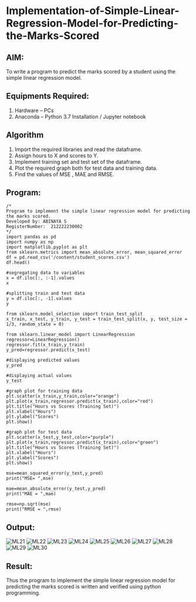 # Implementation-of-Simple-Linear-Regression-Model-for-Predicting-the-Marks-Scored

## AIM:
To write a program to predict the marks scored by a student using the simple linear regression model.

## Equipments Required:
1. Hardware – PCs
2. Anaconda – Python 3.7 Installation / Jupyter notebook

## Algorithm
1. Import the required libraries and read the dataframe.
2. Assign hours to X and scores to Y.
3. Implement training set and test set of the dataframe.
4. Plot the required graph both for test data and training data.
5. Find the values of MSE , MAE and RMSE.
## Program:
```
/*
Program to implement the simple linear regression model for predicting the marks scored.
Developed by: ABINAYA S
RegisterNumber:  212222230002
*/
import pandas as pd
import numpy as np
import matplotlib.pyplot as plt
from sklearn.metrics import mean_absolute_error, mean_squared_error
df = pd.read_csv('/content/student_scores.csv')
df.head()

#segregating data to variables
x = df.iloc[:, :-1].values
x

#splitting train and test data
y = df.iloc[:, -1].values
y

from sklearn.model_selection import train_test_split
x_train, x_test, y_train, y_test = train_test_split(x, y, test_size = 1/3, random_state = 0)

from sklearn.linear_model import LinearRegression 
regressor=LinearRegression()
regressor.fit(x_train,y_train)
y_pred=regressor.predict(x_test)

#displaying predicted values
y_pred

#displaying actual values
y_test

#graph plot for training data
plt.scatter(x_train,y_train,color="orange")
plt.plot(x_train,regressor.predict(x_train),color="red")
plt.title("Hours vs Scores (Training Set)")
plt.xlabel("Hours")
plt.ylabel("Scores")
plt.show()

#graph plot for test data
plt.scatter(x_test,y_test,color="purple")
plt.plot(x_train,regressor.predict(x_train),color="green")
plt.title("Hours vs Scores (Training Set)")
plt.xlabel("Hours")
plt.ylabel("Scores")
plt.show()

mse=mean_squared_error(y_test,y_pred)
print("MSE= ",mse)

mae=mean_absolute_error(y_test,y_pred)
print("MAE = ",mae)

rmse=np.sqrt(mse)
print("RMSE = ",rmse)

```

## Output:
![ML21](https://github.com/abinayasangeetha/Implementation-of-Simple-Linear-Regression-Model-for-Predicting-the-Marks-Scored/assets/119393675/c9b4e4b8-d079-416a-b87d-c348a17453b6)
![ML22](https://github.com/abinayasangeetha/Implementation-of-Simple-Linear-Regression-Model-for-Predicting-the-Marks-Scored/assets/119393675/2ec628e0-d2b2-4833-ab0d-8ecc910807ce)
![ML23](https://github.com/abinayasangeetha/Implementation-of-Simple-Linear-Regression-Model-for-Predicting-the-Marks-Scored/assets/119393675/829bdef5-fbd0-4242-a07a-60ee1cfdcecc)
![ML24](https://github.com/abinayasangeetha/Implementation-of-Simple-Linear-Regression-Model-for-Predicting-the-Marks-Scored/assets/119393675/fec02645-27dd-4f0c-a2a2-8c3880bd69cb)
![ML25](https://github.com/abinayasangeetha/Implementation-of-Simple-Linear-Regression-Model-for-Predicting-the-Marks-Scored/assets/119393675/d0d81c1b-30f5-4cfc-a6f7-379b36883417)
![ML26](https://github.com/abinayasangeetha/Implementation-of-Simple-Linear-Regression-Model-for-Predicting-the-Marks-Scored/assets/119393675/d38af052-5fe6-4f49-969c-08fc8ab0c54a)
![ML27](https://github.com/abinayasangeetha/Implementation-of-Simple-Linear-Regression-Model-for-Predicting-the-Marks-Scored/assets/119393675/d04941d1-c6bc-42d3-80c5-e6f78fdc59bd)
![ML28](https://github.com/abinayasangeetha/Implementation-of-Simple-Linear-Regression-Model-for-Predicting-the-Marks-Scored/assets/119393675/1d5b020d-0016-4880-a788-77072d15ad1f)
![ML29](https://github.com/abinayasangeetha/Implementation-of-Simple-Linear-Regression-Model-for-Predicting-the-Marks-Scored/assets/119393675/4029b3d2-67ad-4acb-9551-31ccc82507c9)
![ML30](https://github.com/abinayasangeetha/Implementation-of-Simple-Linear-Regression-Model-for-Predicting-the-Marks-Scored/assets/119393675/9f5f78af-bec5-49a7-86ab-99bcafea889c)


## Result:
Thus the program to implement the simple linear regression model for predicting the marks scored is written and verified using python programming.
